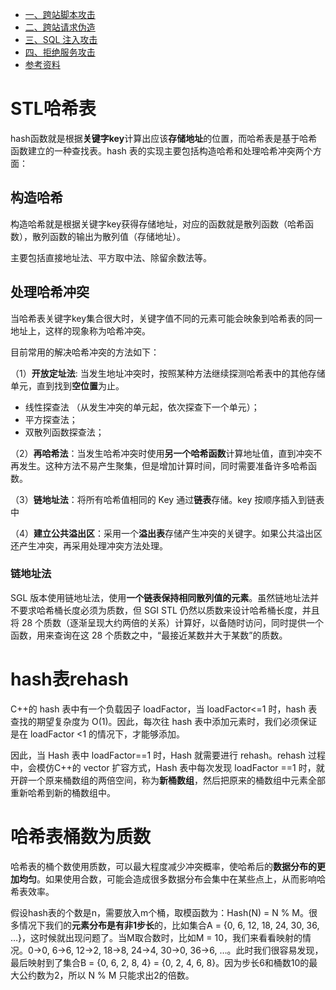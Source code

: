 <!-- GFM-TOC -->
* [一、跨站脚本攻击](#一跨站脚本攻击)
* [二、跨站请求伪造](#二跨站请求伪造)
* [三、SQL 注入攻击](#三sql-注入攻击)
* [四、拒绝服务攻击](#四拒绝服务攻击)
* [参考资料](#参考资料)
<!-- GFM-TOC -->



# STL哈希表

hash函数就是根据**关键字key**计算出应该**存储地址**的位置，而哈希表是基于哈希函数建立的一种查找表。hash 表的实现主要包括构造哈希和处理哈希冲突两个方面：

## 构造哈希

构造哈希就是根据关键字key获得存储地址，对应的函数就是散列函数（哈希函数），散列函数的输出为散列值（存储地址）。

主要包括直接地址法、平方取中法、除留余数法等。

## 处理哈希冲突

当哈希表关键字key集合很大时，关键字值不同的元素可能会映象到哈希表的同一地址上，这样的现象称为哈希冲突。

目前常用的解决哈希冲突的方法如下：

（1）**开放定址法**: 当发生地址冲突时，按照某种方法继续探测哈希表中的其他存储单元，直到找到**空位置**为止。

- 线性探查法 （从发生冲突的单元起，依次探查下一个单元）；
- 平方探查法；
- 双散列函数探查法；

（2）**再哈希法**：当发生哈希冲突时使用**另一个哈希函数**计算地址值，直到冲突不再发生。这种方法不易产生聚集，但是增加计算时间，同时需要准备许多哈希函数。

（3）**链地址法**：将所有哈希值相同的 Key 通过**链表**存储。key 按顺序插入到链表中

（4）**建立公共溢出区**：采用一个**溢出表**存储产生冲突的关键字。如果公共溢出区还产生冲突，再采用处理冲突方法处理。

### 链地址法

SGL 版本使用链地址法，使用**一个链表保持相同散列值的元素**。虽然链地址法并不要求哈希桶长度必须为质数，但 SGI STL 仍然以质数来设计哈希桶长度，并且将 28 个质数（逐渐呈现大约两倍的关系）计算好，以备随时访问，同时提供一个函数，用来查询在这 28 个质数之中，“最接近某数并大于某数”的质数。

































# hash表rehash

C++的 hash 表中有一个负载因子 loadFactor，当 loadFactor<=1 时，hash 表查找的期望复杂度为 O(1)。因此，每次往 hash 表中添加元素时，我们必须保证是在 loadFactor <1 的情况下，才能够添加。

因此，当 Hash 表中 loadFactor==1 时，Hash 就需要进行 rehash。rehash 过程中，会模仿C++的 vector 扩容方式，Hash 表中每次发现 loadFactor ==1 时，就开辟一个原来桶数组的两倍空间，称为**新桶数组**，然后把原来的桶数组中元素全部重新哈希到新的桶数组中。



# 哈希表桶数为质数

哈希表的桶个数使用质数，可以最大程度减少冲突概率，使哈希后的**数据分布的更加均匀**。如果使用合数，可能会造成很多数据分布会集中在某些点上，从而影响哈希表效率。

假设hash表的个数是n，需要放入m个桶，取模函数为：Hash(N) = N % M。很多情况下我们的**元素分布是有非1步长**的，比如集合A = {0, 6, 12, 18, 24, 30, 36, …}，这时候就出现问题了。当M取合数时，比如M = 10，我们来看看映射的情况。0->0, 6->6, 12->2, 18->8, 24->4, 30->0, 36->6, …。此时我们很容易发现，最后映射到了集合B = {0, 6, 2, 8, 4} = {0, 2, 4, 6, 8}。因为步长6和桶数10的最大公约数为2，所以 N % M 只能求出2的倍数。









































